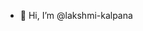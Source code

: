 - 👋 Hi, I’m @lakshmi-kalpana

<!---
lakshmi-kalpana/lakshmi-kalpana is a ✨ special ✨ repository because its `README.md` (this file) appears on your GitHub profile.
You can click the Preview link to take a look at your changes.
--->
